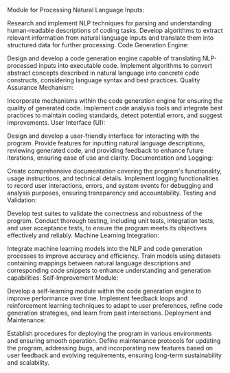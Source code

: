Module for Processing Natural Language Inputs:

 Research and implement NLP techniques for parsing and understanding human-readable descriptions of coding tasks.
 Develop algorithms to extract relevant information from natural language inputs and translate them into structured data for further processing.
Code Generation Engine:

 Design and develop a code generation engine capable of translating NLP-processed inputs into executable code.
 Implement algorithms to convert abstract concepts described in natural language into concrete code constructs, considering language syntax and best practices.
Quality Assurance Mechanism:

 Incorporate mechanisms within the code generation engine for ensuring the quality of generated code.
 Implement code analysis tools and integrate best practices to maintain coding standards, detect potential errors, and suggest improvements.
User Interface (UI):

 Design and develop a user-friendly interface for interacting with the program.
 Provide features for inputting natural language descriptions, reviewing generated code, and providing feedback to enhance future iterations, ensuring ease of use and clarity.
Documentation and Logging:

 Create comprehensive documentation covering the program's functionality, usage instructions, and technical details.
 Implement logging functionalities to record user interactions, errors, and system events for debugging and analysis purposes, ensuring transparency and accountability.
Testing and Validation:

 Develop test suites to validate the correctness and robustness of the program.
 Conduct thorough testing, including unit tests, integration tests, and user acceptance tests, to ensure the program meets its objectives effectively and reliably.
Machine Learning Integration:

 Integrate machine learning models into the NLP and code generation processes to improve accuracy and efficiency.
 Train models using datasets containing mappings between natural language descriptions and corresponding code snippets to enhance understanding and generation capabilities.
Self-Improvement Module:

 Develop a self-learning module within the code generation engine to improve performance over time.
 Implement feedback loops and reinforcement learning techniques to adapt to user preferences, refine code generation strategies, and learn from past interactions.
Deployment and Maintenance:

 Establish procedures for deploying the program in various environments and ensuring smooth operation.
 Define maintenance protocols for updating the program, addressing bugs, and incorporating new features based on user feedback and evolving requirements, ensuring long-term sustainability and scalability.